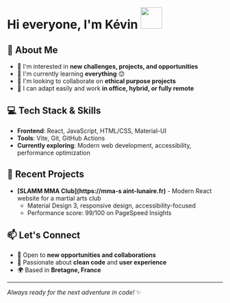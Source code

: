 # Hi everyone, I'm Kévin <img src="https://media.giphy.com/media/hvRJCLFzcasrR4ia7z/giphy.gif" width="50px">

  ## 🚀 About Me

  - 👀 I'm interested in **new 
  challenges, projects, and 
  opportunities**
  - 🌱 I'm currently learning
  **everything** 😊
  - 💞️ I'm looking to collaborate on
   **ethical purpose projects**
  - 🏢 I can adapt easily and work
  **in office, hybrid, or fully 
  remote**

  ## 💻 Tech Stack & Skills

  - **Frontend**: React, JavaScript,
   HTML/CSS, Material-UI
  - **Tools**: Vite, Git, GitHub
  Actions
  - **Currently exploring**: Modern
  web development, accessibility,
  performance optimization

  ## 🌟 Recent Projects

  - **[SLAMM MMA Club](https://mma-s
  aint-lunaire.fr)** - Modern React
  website for a martial arts club
    - Material Design 3, responsive
  design, accessibility-focused
    - Performance score: 99/100 on
  PageSpeed Insights

  ## 📫 Let's Connect

  - 💼 Open to **new opportunities 
  and collaborations**
  - 🎯 Passionate about **clean 
  code** and **user experience**
  - 🌍 Based in **Bretagne, France**

  ---
  *Always ready for the next 
  adventure in code!* ✨
